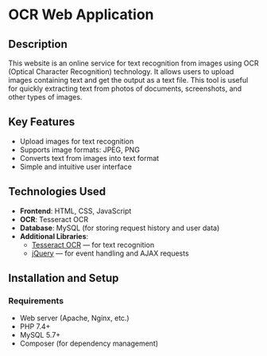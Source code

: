 # OCR Web Application

## Description

This website is an online service for text recognition from images using OCR (Optical Character Recognition) technology. It allows users to upload images containing text and get the output as a text file. This tool is useful for quickly extracting text from photos of documents, screenshots, and other types of images.

## Key Features

- Upload images for text recognition
- Supports image formats: JPEG, PNG
- Converts text from images into text format
- Simple and intuitive user interface

## Technologies Used

- **Frontend**: HTML, CSS, JavaScript
- **OCR**: Tesseract OCR
- **Database**: MySQL (for storing request history and user data)
- **Additional Libraries**:
  - [Tesseract OCR](https://github.com/tesseract-ocr/tesseract) — for text recognition
  - [jQuery](https://jquery.com/) — for event handling and AJAX requests

## Installation and Setup

### Requirements

- Web server (Apache, Nginx, etc.)
- PHP 7.4+
- MySQL 5.7+
- Composer (for dependency management)

